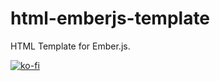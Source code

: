# html-emberjs-template

HTML Template for Ember.js.

[![ko-fi](https://www.ko-fi.com/img/githubbutton_sm.svg)](https://ko-fi.com/brandonhimpfen)
